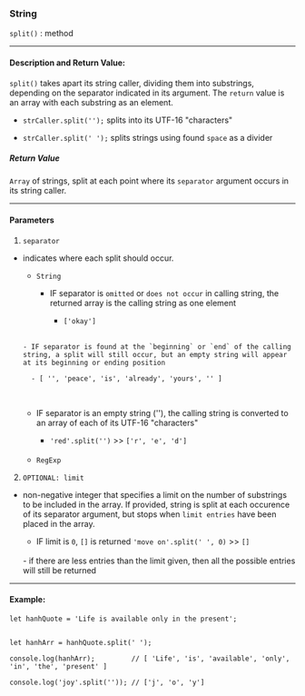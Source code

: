 ### String 

`split()` : method

___

#### Description and Return Value:

`split()` takes apart its string caller, dividing them into substrings, depending on the separator indicated in its argument. The `return` value is an array with each substring as an element.

- `strCaller.split('');`  splits into its UTF-16 "characters" 

- `strCaller.split(' ');` splits strings using found `space` as a divider 

##### Return Value

`Array` of strings, split at each point where its `separator` argument occurs in its string caller.
___

#### Parameters

1. `separator`
- indicates where each split should occur.

    - `String`
      - IF separator is `omitted` or `does not occur` in calling string, the returned array is the calling string as one element

        - `['okay']`

    <br>

      - IF separator is found at the `beginning` or `end` of the calling string, a split will still occur, but an empty string will appear at its beginning or ending position

        - [ '', 'peace', 'is', 'already', 'yours', '' ]

    <br>

     - IF separator is an empty string (''), the calling string is converted to an array of each of its UTF-16 "characters"
    
        - `'red'.split('')` >> `['r', 'e', 'd']`

    <br>

    - `RegExp`



2. `OPTIONAL: limit`
- non-negative integer that specifies a limit on the number of substrings to be included in the array. If provided, string is split at each occurence of its separator argument, but stops when `limit entries` have been placed in the array.

    - IF limit is `0`, `[]` is returned
    `'move on'.split(' ', 0)` >> `[]`
    <br>
    - if there are less entries than the limit given, then all the possible entries will still be returned

___

#### Example:

```
let hanhQuote = 'Life is available only in the present';


let hanhArr = hanhQuote.split(' ');

console.log(hanhArr);         // [ 'Life', 'is', 'available', 'only', 'in', 'the', 'present' ]

console.log('joy'.split('')); // ['j', 'o', 'y']
```

